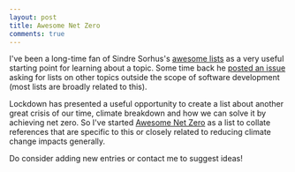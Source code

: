 ```yaml
---
layout: post
title: Awesome Net Zero
comments: true
---
```


I've been a long-time fan of Sindre Sorhus's [awesome lists](https://github.com/sindresorhus/awesome) as a very useful starting point for learning about a topic. Some time back he [posted an issue](https://github.com/sindresorhus/awesome/issues/732) asking for lists on other topics outside the scope of software development (most lists are broadly related to this). 

Lockdown has presented a useful opportunity to create a list about another great crisis of our time, climate breakdown and how we can solve it by achieving net zero. So I've started [Awesome Net Zero](https://github.com/pmackay/awesome-net-zero) as a list to collate references that are specific to this or closely related to reducing climate change impacts generally.

Do consider adding new entries or contact me to suggest ideas!
